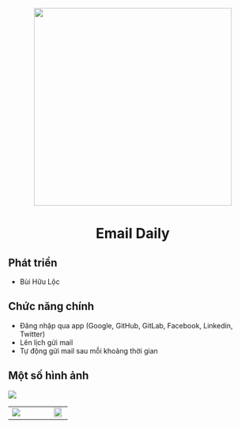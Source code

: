 <p align="center"><a href="https://laravel.com" target="_blank"><img src="https://raw.githubusercontent.com/laravel/art/master/logo-lockup/5%20SVG/2%20CMYK/1%20Full%20Color/laravel-logolockup-cmyk-red.svg" width="400"></a></p>

<h1 align="center">Email Daily</h1>

## Phát triển
- Bùi Hữu Lộc

## Chức năng chính
- Đăng nhập qua app (Google, GitHub, GitLab, Facebook, Linkedin, Twitter)
- Lên lịch gửi mail
- Tự động gửi mail sau mỗi khoảng thời gian

## Một số hình ảnh
<table>
    <tr>
        <img src="https://user-images.githubusercontent.com/91431461/186601858-a49766e7-2b43-457c-9470-40a1410e9a32.png">
    </tr>
    <tr>
        <td width="70%">
            <img src="https://user-images.githubusercontent.com/91431461/186604216-e1e3aedf-2b4f-41d2-9c10-7b43b30498c5.png">
        </td>
        <td width="30%">
            <img height="90%" src="https://user-images.githubusercontent.com/91431461/186604090-0152fc20-49a7-4fdb-a557-52f073503653.png">
        </td>
    </tr>
</table>
